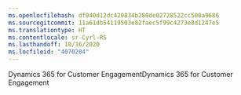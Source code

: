 ```yaml
---
ms.openlocfilehash: df040d12dc420834b280de02728522cc500a9686
ms.sourcegitcommit: 11a61db54119503e82faec5f99c4273e8d1247e5
ms.translationtype: HT
ms.contentlocale: sr-Cyrl-RS
ms.lasthandoff: 10/16/2020
ms.locfileid: "4070204"
---
```

<span data-ttu-id="842c7-101">Dynamics 365 for Customer Engagement</span><span class="sxs-lookup"><span data-stu-id="842c7-101">Dynamics 365 for Customer Engagement</span></span>
